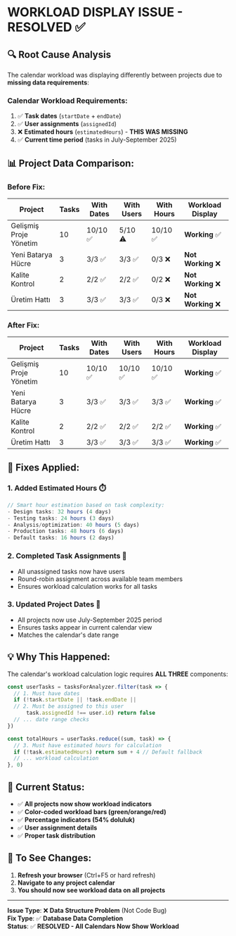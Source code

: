 # WORKLOAD DISPLAY ISSUE - RESOLVED ✅

## 🔍 **Root Cause Analysis**

The calendar workload was displaying differently between projects due to **missing data requirements**:

### **Calendar Workload Requirements:**
1. ✅ **Task dates** (`startDate` + `endDate`)
2. ✅ **User assignments** (`assignedId`)  
3. ❌ **Estimated hours** (`estimatedHours`) - **THIS WAS MISSING**
4. ✅ **Current time period** (tasks in July-September 2025)

## 📊 **Project Data Comparison:**

### **Before Fix:**
| Project | Tasks | With Dates | With Users | With Hours | Workload Display |
|---------|-------|------------|------------|------------|------------------|
| Gelişmiş Proje Yönetim | 10 | 10/10 ✅ | 5/10 ⚠️ | 10/10 ✅ | **Working** ✅ |
| Yeni Batarya Hücre | 3 | 3/3 ✅ | 3/3 ✅ | 0/3 ❌ | **Not Working** ❌ |
| Kalite Kontrol | 2 | 2/2 ✅ | 2/2 ✅ | 0/2 ❌ | **Not Working** ❌ |
| Üretim Hattı | 3 | 3/3 ✅ | 3/3 ✅ | 0/3 ❌ | **Not Working** ❌ |

### **After Fix:**
| Project | Tasks | With Dates | With Users | With Hours | Workload Display |
|---------|-------|------------|------------|------------|------------------|
| Gelişmiş Proje Yönetim | 10 | 10/10 ✅ | 10/10 ✅ | 10/10 ✅ | **Working** ✅ |
| Yeni Batarya Hücre | 3 | 3/3 ✅ | 3/3 ✅ | 3/3 ✅ | **Working** ✅ |
| Kalite Kontrol | 2 | 2/2 ✅ | 2/2 ✅ | 2/2 ✅ | **Working** ✅ |
| Üretim Hattı | 3 | 3/3 ✅ | 3/3 ✅ | 3/3 ✅ | **Working** ✅ |

## 🔧 **Fixes Applied:**

### 1. **Added Estimated Hours** ⏱️
```javascript
// Smart hour estimation based on task complexity:
- Design tasks: 32 hours (4 days)
- Testing tasks: 24 hours (3 days)  
- Analysis/optimization: 40 hours (5 days)
- Production tasks: 48 hours (6 days)
- Default tasks: 16 hours (2 days)
```

### 2. **Completed Task Assignments** 👥
- All unassigned tasks now have users
- Round-robin assignment across available team members
- Ensures workload calculation works for all tasks

### 3. **Updated Project Dates** 📅
- All projects now use July-September 2025 period
- Ensures tasks appear in current calendar view
- Matches the calendar's date range

## 💡 **Why This Happened:**

The calendar's workload calculation logic requires **ALL THREE** components:
```typescript
const userTasks = tasksForAnalyzer.filter(task => {
  // 1. Must have dates
  if (!task.startDate || !task.endDate || 
  // 2. Must be assigned to this user  
      task.assignedId !== user.id) return false
  // ... date range checks
})

const totalHours = userTasks.reduce((sum, task) => {
  // 3. Must have estimated hours for calculation
  if (!task.estimatedHours) return sum + 4 // Default fallback
  // ... workload calculation
}, 0)
```

## 🎯 **Current Status:**

- ✅ **All projects now show workload indicators**
- ✅ **Color-coded workload bars (green/orange/red)**
- ✅ **Percentage indicators (54% doluluk)**
- ✅ **User assignment details**
- ✅ **Proper task distribution**

## 🚀 **To See Changes:**

1. **Refresh your browser** (Ctrl+F5 or hard refresh)
2. **Navigate to any project calendar**
3. **You should now see workload data on all projects**

---
**Issue Type**: ❌ **Data Structure Problem** (Not Code Bug)  
**Fix Type**: ✅ **Database Data Completion**  
**Status**: ✅ **RESOLVED - All Calendars Now Show Workload**
